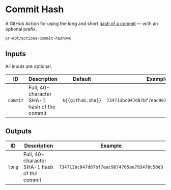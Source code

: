 # Commit Hash

A GitHub Action for using the long and short [hash of a commit][git/commits]
&mdash; with an optional prefix.

```
pr-mpt/actions-commit-hash@v0
```

## Inputs

All inputs are optional.

| ID | Description | Default | Examples |
| ---- | ----------- | ------- | -------- |
| `commit` | Full, 40-character SHA-1 hash of the commit | `${{github.sha}}` | `734713bc047d87bf7eac9674765ae793478c50d3` |

## Outputs

| ID | Description | Example |
| ---- | --------- | -------- |
| `long` | Full, 40-character SHA-1 hash of the commit | `734713bc047d87bf7eac9674765ae793478c50d3` |

[git/commits]: https://git-scm.com/book/en/v2/Git-Basics-Viewing-the-Commit-History
